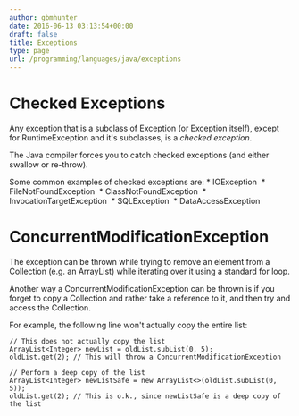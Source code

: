 ```yaml
---
author: gbmhunter
date: 2016-06-13 03:13:54+00:00
draft: false
title: Exceptions
type: page
url: /programming/languages/java/exceptions
---
```


# Checked Exceptions

Any exception that is a subclass of Exception (or Exception itself), except for RuntimeException and it's subclasses, is a _checked exception_.

The Java compiler forces you to catch checked exceptions (and either swallow or re-throw).

Some common examples of checked exceptions are:  * IOException   * FileNotFoundException   * ClassNotFoundException   * InvocationTargetException   * SQLException   * DataAccessException 

# ConcurrentModificationException

The exception can be thrown while trying to remove an element from a Collection (e.g. an ArrayList) while iterating over it using a standard for loop.

Another way a ConcurrentModificationException can be thrown is if you forget to copy a Collection and rather take a reference to it, and then try and access the Collection.

For example, the following line won't actually copy the entire list:
    
    // This does not actually copy the list
    ArrayList<Integer> newList = oldList.subList(0, 5);
    oldList.get(2); // This will throw a ConcurrentModificationException
    
    // Perform a deep copy of the list
    ArrayList<Integer> newListSafe = new ArrayList<>(oldList.subList(0, 5));
    oldList.get(2); // This is o.k., since newListSafe is a deep copy of the list
